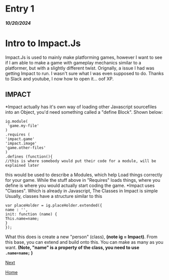 # Entry 1
##### 10/20/2024

# Intro to Impact.Js

Impact.Js is used to mainly make platforming games, however I want to see if I am able to make a game with gameplay mechanics similar to a platformer, but with a slightly different twist. Orignally, a issue I had was getting Impact to run. I wasn't sure what I was even supposed to do. Thanks to Slack and youtube, I now how to open it... oof XP.

## IMPACT
*Impact actually has it's own way of loading other Javascript sourcefiles into an Object, you'd need something called a "define Block". Shown below:
```
ig.module(
 'game.my-file'
)
.requires (
'impact.game'
'impact.image'
'game.other-files'
)
.defines (function(){
//this is where somebody would put their code for a module, will be explained later
```
this would be used to describe a Modules, which help Load things correctly for your game. While the stuff above in "Requires" loads things, where you define is where you would actually start coding the game.
*Impact uses "Classes". Which is already in Javascript, The Classes in Impact is simple Usually, classes have a structure similar to this
```
var placeHolder = ig.placeHolder.extended({
name : '',
init: function (name) {
This.name=name;
}
});
```
What this does is create a new "person" (class), **(note ig = Impact)**. From this base, you can extend and build onto this. You can make as many as you want. **(Note, "name" is a property of the class, you need to use ``.name=name;`` )**

[Next](entry02.md)

[Home](../README.md)
